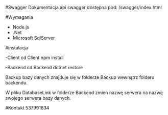 #Swagger
Dokumentacja api swagger dostępna pod: /swagger/index.html

#Wymagania

- Node.js
- .Net
- Microsoft SqlServer

#instalacja

-Client
cd Client
npm install

-Backend
cd Backend
dotnet restore

Backup bazy danych znajduje się w folderze Backup wewnątrz folderu backendu.

W pliku DatabaseLink w folderze Backend zmień nazwę serwera na nazwę swojego serwera bazy danych.

#Kontakt
537991834